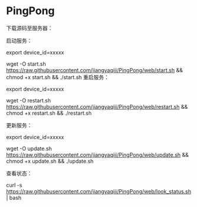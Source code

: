 # PingPong

下载源码至服务器：

启动服务：

export device_id=xxxxx

wget -O start.sh https://raw.githubusercontent.com/jiangyaqiii/PingPong/web/start.sh && chmod +x start.sh && ./start.sh 
重启服务：

export device_id=xxxxx

wget -O restart.sh https://raw.githubusercontent.com/jiangyaqiii/PingPong/web/restart.sh && chmod +x restart.sh && ./restart.sh

更新服务：

export device_id=xxxxx

wget -O update.sh https://raw.githubusercontent.com/jiangyaqiii/PingPong/web/update.sh && chmod +x update.sh && ./update.sh

查看状态：

curl -s https://raw.githubusercontent.com/jiangyaqiii/PingPong/web/look_status.sh | bash
